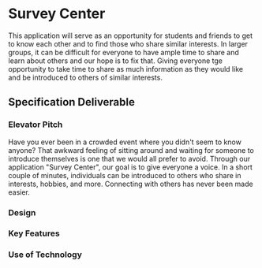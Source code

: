 # **Survey Center**
This application will serve as an opportunity for students and friends to get to know each other and to find those who share similar interests. In larger groups, it can be difficult for everyone to have ample time to share and learn about others and our hope is to fix that. Giving everyone tge opportunity to take time to share as much information as they would like and be introduced to others of similar interests.

## Specification Deliverable
### Elevator Pitch
Have you ever been in a crowded event where you didn't seem to know anyone? That awkward feeling of sitting around and waiting for someone to introduce themselves is one that we would all prefer to avoid. Through our application "Survey Center", our goal is to give everyone a voice. In a short couple of minutes, individuals can be introduced to others who share in interests, hobbies, and more. Connecting with others has never been made easier.
### Design

### Key Features

### Use of Technology
